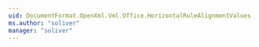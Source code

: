 ```yaml
---
uid: DocumentFormat.OpenXml.Vml.Office.HorizontalRuleAlignmentValues
ms.author: "soliver"
manager: "soliver"
---
```

